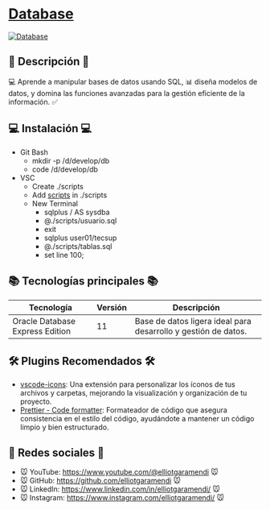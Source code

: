 # [Database](https://github.com/elliotgaramendi/tecsup/tree/develop/01/database)

[![Database](https://assets.datamation.com/uploads/2023/06/dm-top-database-challenges.png)](https://github.com/elliotgaramendi/tecsup/tree/develop/01/database)

## 📜 Descripción 📜
💻 Aprende a manipular bases de datos usando SQL, 📊 diseña modelos de datos, y domina las funciones avanzadas para la gestión eficiente de la información. ✅

## 💻 Instalación 💻
- Git Bash
   - mkdir -p /d/develop/db
   - code /d/develop/db
- VSC
  - Create ./scripts
  - Add [scripts](https://github.com/elliotgaramendi/tecsup/tree/develop/01/database/scripts) in ./scripts
  - New Terminal
    - sqlplus / AS sysdba
    - @./scripts/usuario.sql
    - exit
    - sqlplus user01/tecsup
    - @./scripts/tablas.sql
    - set line 100;

## 📚 Tecnologías principales 📚
| Tecnología                      | Versión | Descripción                                                    |
| ------------------------------- | ------- | -------------------------------------------------------------- |
| Oracle Database Express Edition | 11      | Base de datos ligera ideal para desarrollo y gestión de datos. |

## 🛠️ Plugins Recomendados 🛠️

- [vscode-icons](https://marketplace.visualstudio.com/items?itemName=vscode-icons-team.vscode-icons): Una extensión para personalizar los íconos de tus archivos y carpetas, mejorando la visualización y organización de tu proyecto.
- [Prettier - Code formatter](https://marketplace.visualstudio.com/items?itemName=esbenp.prettier-vscode): Formateador de código que asegura consistencia en el estilo del código, ayudándote a mantener un código limpio y bien estructurado.

## 🤗 Redes sociales 🤗
- 🐭 YouTube: https://www.youtube.com/@elliotgaramendi 🐭
- 🐭 GitHub: https://github.com/elliotgaramendi 🐭
- 🐭 LinkedIn: https://www.linkedin.com/in/elliotgaramendi/ 🐭
- 🐭 Instagram: https://www.instagram.com/elliotgaramendi/ 🐭
